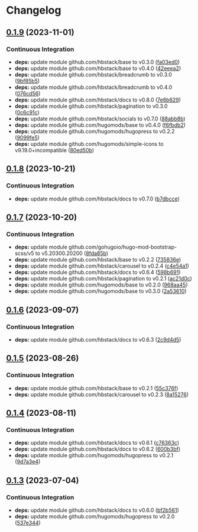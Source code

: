 # Changelog

## [0.1.9](https://github.com/hbstack/docs/compare/modules/breadcrumb/v0.1.8...modules/breadcrumb/v0.1.9) (2023-11-01)


### Continuous Integration

* **deps:** update module github.com/hbstack/base to v0.3.0 ([fa03ed0](https://github.com/hbstack/docs/commit/fa03ed0b6207b345afa5402800ca101ba9489b4c))
* **deps:** update module github.com/hbstack/base to v0.4.0 ([42eeea2](https://github.com/hbstack/docs/commit/42eeea2f3f196811c1914f1784d9e5749a991b9d))
* **deps:** update module github.com/hbstack/breadcrumb to v0.3.0 ([9bf85b5](https://github.com/hbstack/docs/commit/9bf85b514fbc2b43616704e0608fabddbd53c63b))
* **deps:** update module github.com/hbstack/breadcrumb to v0.4.0 ([076cd56](https://github.com/hbstack/docs/commit/076cd561da308def9cba17be71fc38ca300017a1))
* **deps:** update module github.com/hbstack/docs to v0.8.0 ([7e6b629](https://github.com/hbstack/docs/commit/7e6b629ac726c595371bf73c65402114c70053e1))
* **deps:** update module github.com/hbstack/pagination to v0.3.0 ([0c6c91c](https://github.com/hbstack/docs/commit/0c6c91c3e986f3a552132dee2d57c99cd9b4a773))
* **deps:** update module github.com/hbstack/socials to v0.7.0 ([88abb8b](https://github.com/hbstack/docs/commit/88abb8bb3dad30d9160328411ff22bcb14449abb))
* **deps:** update module github.com/hugomods/base to v0.4.0 ([f6fbdb2](https://github.com/hbstack/docs/commit/f6fbdb2ce20365219737c9018b67d215c07e112d))
* **deps:** update module github.com/hugomods/hugopress to v0.2.2 ([9099fe5](https://github.com/hbstack/docs/commit/9099fe5bc28fd19a97a2649e5e6979e545800470))
* **deps:** update module github.com/hugomods/simple-icons to v9.19.0+incompatible ([80ed50b](https://github.com/hbstack/docs/commit/80ed50b6b092c81b0f9b662e5ee804baf45fbcf3))

## [0.1.8](https://github.com/hbstack/docs/compare/modules/breadcrumb/v0.1.7...modules/breadcrumb/v0.1.8) (2023-10-21)


### Continuous Integration

* **deps:** update module github.com/hbstack/docs to v0.7.0 ([b7dbcce](https://github.com/hbstack/docs/commit/b7dbcce85a2b8d715e1a1c3650091fc23eaf4622))

## [0.1.7](https://github.com/hbstack/docs/compare/modules/breadcrumb/v0.1.6...modules/breadcrumb/v0.1.7) (2023-10-20)


### Continuous Integration

* **deps:** update module github.com/gohugoio/hugo-mod-bootstrap-scss/v5 to v5.20300.20200 ([8fda85b](https://github.com/hbstack/docs/commit/8fda85bad4d04af39d56570dacad581b1020c969))
* **deps:** update module github.com/hbstack/base to v0.2.2 ([735836e](https://github.com/hbstack/docs/commit/735836ea4f734628b18a8fe70df44031237313ff))
* **deps:** update module github.com/hbstack/carousel to v0.2.4 ([c4e54a1](https://github.com/hbstack/docs/commit/c4e54a14b0040e2dbd37b9797194a221f0e1578e))
* **deps:** update module github.com/hbstack/docs to v0.6.4 ([598b691](https://github.com/hbstack/docs/commit/598b691a2a052434dd3716c3d20e14d52b702b68))
* **deps:** update module github.com/hbstack/pagination to v0.2.1 ([ac21d0c](https://github.com/hbstack/docs/commit/ac21d0c82c6eee0a2ab82aa67914066671bd469a))
* **deps:** update module github.com/hugomods/base to v0.2.0 ([968aa45](https://github.com/hbstack/docs/commit/968aa451a3428280c21802817878b176ccb38992))
* **deps:** update module github.com/hugomods/base to v0.3.0 ([2a53610](https://github.com/hbstack/docs/commit/2a5361074d7e0ee8ba0117ead9d66573e7962f35))

## [0.1.6](https://github.com/hbstack/docs/compare/modules/breadcrumb/v0.1.5...modules/breadcrumb/v0.1.6) (2023-09-07)


### Continuous Integration

* **deps:** update module github.com/hbstack/docs to v0.6.3 ([2c9d4d5](https://github.com/hbstack/docs/commit/2c9d4d5130a966793eb0eb641395b3da8269df9d))

## [0.1.5](https://github.com/hbstack/docs/compare/modules/breadcrumb/v0.1.4...modules/breadcrumb/v0.1.5) (2023-08-26)


### Continuous Integration

* **deps:** update module github.com/hbstack/base to v0.2.1 ([55c376f](https://github.com/hbstack/docs/commit/55c376f40eca361da634d1fb184ec83cb83fcab8))
* **deps:** update module github.com/hbstack/carousel to v0.2.3 ([8a15276](https://github.com/hbstack/docs/commit/8a15276f2b4e15a22c4b08c31d543904fb1fd3b7))

## [0.1.4](https://github.com/hbstack/docs/compare/modules/breadcrumb/v0.1.3...modules/breadcrumb/v0.1.4) (2023-08-11)


### Continuous Integration

* **deps:** update module github.com/hbstack/docs to v0.6.1 ([c76363c](https://github.com/hbstack/docs/commit/c76363c502d4bccc00e1ed3d8300644912b50b4f))
* **deps:** update module github.com/hbstack/docs to v0.6.2 ([600b3bf](https://github.com/hbstack/docs/commit/600b3bfc26e43f53a9b7f57302cdda1f0add1d39))
* **deps:** update module github.com/hugomods/hugopress to v0.2.1 ([9d7a3e4](https://github.com/hbstack/docs/commit/9d7a3e4b1522ce5fa81abfcdbd8b3699146091f0))

## [0.1.3](https://github.com/hbstack/docs/compare/modules/breadcrumb/v0.1.2...modules/breadcrumb/v0.1.3) (2023-07-04)


### Continuous Integration

* **deps:** update module github.com/hbstack/docs to v0.6.0 ([bf2b561](https://github.com/hbstack/docs/commit/bf2b561291a72136c23a5057eb095c41bdfa015e))
* **deps:** update module github.com/hugomods/hugopress to v0.2.0 ([537e344](https://github.com/hbstack/docs/commit/537e344b54a072dfa91f952507720b5b9b32bda5))
